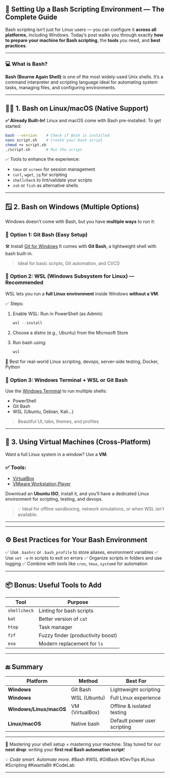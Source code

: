 ## 🧰 Setting Up a Bash Scripting Environment — The Complete Guide

Bash scripting isn’t just for Linux users — you can configure it **across all platforms**, including Windows. Today’s post walks you through exactly **how to prepare your machine for Bash scripting**, the **tools** you need, and **best practices**.

---

### 💻 What is Bash?

**Bash (Bourne Again Shell)** is one of the most widely-used Unix shells. It’s a command interpreter and scripting language ideal for automating system tasks, managing files, and configuring environments.

---

## 🧑‍💻 1. **Bash on Linux/macOS (Native Support)**

**✅ Already Built-In!**
Linux and macOS come with Bash pre-installed. To get started:

```bash
bash --version    # Check if Bash is installed
nano script.sh    # Create your bash script
chmod +x script.sh
./script.sh       # Run the script
```

✅ Tools to enhance the experience:

- `tmux` or `screen` for session management
- `curl`, `wget`, `jq` for scripting
- `shellcheck` to lint/validate your scripts
- `zsh` or `fish` as alternative shells

---

## 🪟 2. **Bash on Windows (Multiple Options)**

Windows doesn’t come with Bash, but you have **multiple ways** to run it:

### 🔹 **Option 1: Git Bash** (Easy Setup)

🛠 Install [Git for Windows](https://git-scm.com/download/win)
It comes with **Git Bash**, a lightweight shell with bash built-in.

> Ideal for basic scripts, Git automation, and CI/CD

### 🔹 **Option 2: WSL (Windows Subsystem for Linux)** — Recommended

WSL lets you run a **full Linux environment** inside Windows **without a VM**.

✅ Steps:

1. Enable WSL:
   Run in PowerShell (as Admin):

   ```powershell
   wsl --install
   ```

2. Choose a distro (e.g., Ubuntu) from the Microsoft Store
3. Run bash using:

   ```bash
   wsl
   ```

🎯 Best for real-world Linux scripting, devops, server-side testing, Docker, Python

### 🔹 **Option 3: Windows Terminal + WSL or Git Bash**

Use the [Windows Terminal](https://aka.ms/terminal) to run multiple shells:

- PowerShell
- Git Bash
- WSL (Ubuntu, Debian, Kali…)

> Beautiful UI, tabs, themes, and profiles

---

## 🧱 3. **Using Virtual Machines (Cross-Platform)**

Want a full Linux system in a window? Use a **VM**.

### ✅ Tools:

- [VirtualBox](https://virtualbox.org)
- [VMware Workstation Player](https://www.vmware.com/products/workstation-player.html)

Download an **Ubuntu ISO**, install it, and you’ll have a dedicated Linux environment for scripting, testing, and devops.

> 💡 Ideal for offline sandboxing, network simulations, or when WSL isn't available.

---

---

## ⚙️ Best Practices for Your Bash Environment

✅ Use `.bashrc` or `.bash_profile` to store aliases, environment variables
✅ Use `set -e` in scripts to exit on errors
✅ Organize scripts in folders and use logging
✅ Combine with tools like `cron`, `tmux`, `systemd` for automation

---

## 📦 Bonus: Useful Tools to Add

| Tool         | Purpose                           |
| ------------ | --------------------------------- |
| `shellcheck` | Linting for bash scripts          |
| `bat`        | Better version of `cat`           |
| `htop`       | Task manager                      |
| `fzf`        | Fuzzy finder (productivity boost) |
| `exa`        | Modern replacement for `ls`       |

---

## 🔚 Summary

| Platform                | Method          | Best For                     |
| ----------------------- | --------------- | ---------------------------- |
| **Windows**             | Git Bash        | Lightweight scripting        |
| **Windows**             | WSL (Ubuntu)    | Full Linux experience        |
| **Windows/Linux/macOS** | VM (VirtualBox) | Offline & isolated testing   |
| **Linux/macOS**         | Native bash     | Default power user scripting |

---

🧠 Mastering your shell setup = mastering your machine.
Stay tuned for our **next drop**: writing your **first real Bash automation script**!

💡 _Code smart. Automate more._
\#Bash #WSL #GitBash #DevTips #Linux #Scripting #KwantaBit #CodeLab

---
